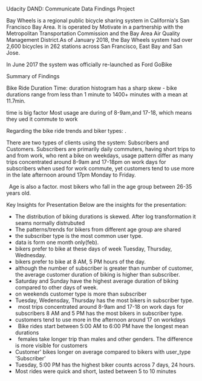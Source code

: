 ﻿Udacity DAND: Communicate Data Findings Project

Bay Wheels is a regional public bicycle sharing system in California's San Francisco Bay Area. It is operated by Motivate in a partnership with the Metropolitan Transportation Commission and the Bay Area Air Quality Management District.As of January 2018, the Bay Wheels system had over 2,600 bicycles in 262 stations across San Francisco, East Bay and San Jose.

In June 2017 the system was officially re-launched as Ford GoBike 

Summary of Findings

Bike Ride Duration Time: duration histogram has a sharp skew - bike durations range from less than 1 minute to 1400+ minutes with a mean at 11.7min. 

time is big factor Most usage are during of 8-9am,and 17-18, which means they ued it commute to work

Regarding the bike ride trends and biker types: .

There are two types of clients using the system: Subscribers and Customers. Subscribers are primarily daily commuters, having short trips to and from work, who rent a bike on weekdays, usage pattern differ as many trips concentrated around 8-9am and 17-18pm on work days for subscribers when used for work commute, yet customers tend to use more in the late afternoon around 17pm Monday to Friday.

` `Age is also a factor. most bikers who fall in the age group between 26-35 years old. 

Key Insights for Presentation Below are the insights for the presentation:

* The distribution of biking durations is skewed. After log transformation it seams normally distrubuted 
* The patterns/trends for bikers from different age group are shared
* the subscriber type is the most common user type.
* data is form one month only(feb).
* bikers prefer to bike at these days of week Tuesday, Thursday, Wednesday.
* bikers prefer to bike at 8 AM, 5 PM hours of the day.
* although the number of subscriber is greater than number of customer, the average customer duration of biking is higher than subscriber.
* Saturday and Sunday have the highest average duration of biking compared to other days of week.
* on weekends customer type is more than subscriber 
* Tuesday, Wedensday, Thursday has the most bikers in subscriber type.
* ` `most trips concentrated around 8-9am and 17-18 on work days for subscribers 8 AM and 5 PM has the most bikers in subscriber type.
* customers tend to use more in the afternoon around 17 on workdays
* ` `Bike rides start between 5:00 AM to 6:00 PM have the longest mean durations
* ` `females take longer trip than males and other genders. The difference is more visible for customers
* Customer' bikes longer on average compared to bikers with user\_type 'Subscriber'
* Tuesday, 5:00 PM has the highest biker counts across 7 days, 24 hours.
* Most rides were quick and short, lasted between 5 to 10 minutes
